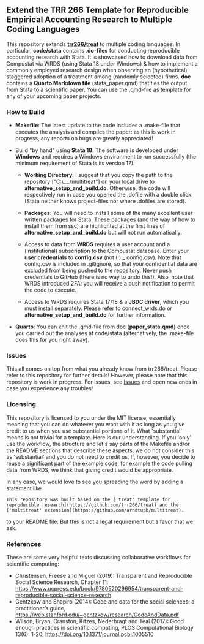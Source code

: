 ## Extend the TRR 266 Template for Reproducible Empirical Accounting Research to Multiple Coding Languages

This repository extends [**trr266/treat**](https://github.com/trr266/treat) to multiple coding languages. In particular, **code/stata** contains .**do-files** for conducting reproducible accounting research with Stata. It is showcased how to download data from Compustat via WRDS (using Stata 18 under Windows) & how to implement a commonly employed research design when observing an (hypothetical) staggered adoption of a treatment among (randomly selected) firms. **doc** contains a **Quarto Markdown file** (stata_paper.qmd) that ties the output from Stata to a scientific paper. You can use the .qmd-file as template for any of your upcoming paper projects.

### How to Build

-   **Makefile**: The latest update to the code includes a .make-file that executes the analysis and compiles the paper: as this is work in progress, any reports on bugs are greatly appreciated!

-   Build "by hand" using **Stata 18**: The software is developed under **Windows** and requires a Windows environment to run successfully (the minimum requirement of Stata is its version 17).

    -   **Working Directory**: I suggest that you copy the path to the repository ["C:\\....\\multitreat"] on your local drive to **alternative_setup_and_build.do**. Otherwise, the code will respectively run in case you opened the .dofile with a double click (Stata neither knows project-files nor where .dofiles are stored).

    -   **Packages**: You will need to install some of the many excellent user written packages for Stata. These packages (and the way of how to install them from ssc) are highlighted at the first lines of **alternative_setup_and_build.do** but will not run automatically.

    -   Access to data from **WRDS** requires a user account and a (institutional) subscription to the Compustat database. Enter your **user credentials** to **config.csv** (not (!) **_** config.csv). Note that config.csv is included in .gitignore, so that your confidential data are excluded from being pushed to the repository. Never push credentials to GitHub (there is no way to undo this!). Also, note that WRDS introduced 2FA: you will receive a push notification to permit the code to execute. 

    -   Access to WRDS requires Stata 17/18 & a **JBDC driver**, which you must install separately. Please refer to connect_wrds.do or **alternative_setup_and_build.do** for further information.

-   **Quarto**: You can knit the .qmd-file from doc (**paper_stata.qmd**) once you carried out the analyses at code/stata (alternatively, the .make-file does this for you right away). 

### Issues

This all comes on top from what you already know from trr266/treat. Please refer to this repository for further details! However, please note that this repository is work in progress. For issues, see [Issues](https://github.com/arndtupb/multitreat/issues) and open new ones in case you experience any troubles!

### Licensing

This repository is licensed to you under the MIT license, essentially meaning that you can do whatever you want with it as long as you give credit to us when you use substantial portions of it. What 'substantial' means is not trivial for a template. Here is our understanding. If you 'only' use the workflow, the structure and let's say parts of the Makefile and/or the README sections that describe these aspects, we do not consider this as 'substantial' and you do not need to credit us. If, however, you decide to reuse a significant part of the example code, for example the code pulling data from WRDS, we think that giving credit would be appropriate.

In any case, we would love to see you spreading the word by adding a statement like

    This repository was built based on the ['treat' template for reproducible research](https://github.com/trr266/treat) and the ['multitreat' extension](https://github.com/arndtupb/multitreat).

to your README file. But this is not a legal requirement but a favor that we ask.

### References

These are some very helpful texts discussing collaborative workflows for scientific computing:

-   Christensen, Freese and Miguel (2019): Transparent and Reproducible Social Science Research, Chapter 11: <https://www.ucpress.edu/book/9780520296954/transparent-and-reproducible-social-science-research>
-   Gentzkow and Shapiro (2014): Code and data for the social sciences: a practitioner’s guide, <https://web.stanford.edu/~gentzkow/research/CodeAndData.pdf>
-   Wilson, Bryan, Cranston, Kitzes, Nederbragt and Teal (2017): Good enough practices in scientific computing, PLOS Computational Biology 13(6): 1-20, <https://doi.org/10.1371/journal.pcbi.1005510>

